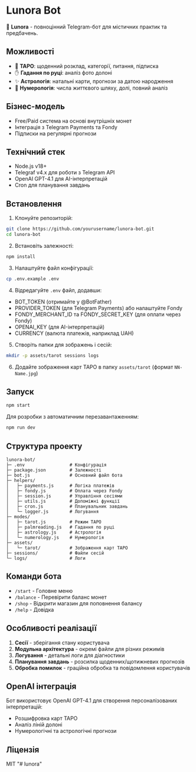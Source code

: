 # Lunora Bot

🔮 **Lunora** - повноцінний Telegram-бот для містичних практик та предбачень.

## Можливості

- 🎴 **ТАРО**: щоденний розклад, категорії, питання, підписка
- ✋ **Гадання по руці**: аналіз фото долоні
- ✨ **Астрологія**: натальні карти, прогнози за датою народження
- 🔢 **Нумерологія**: числа життєвого шляху, долі, повний аналіз

## Бізнес-модель

- Free/Paid система на основі внутрішніх монет
- Інтеграція з Telegram Payments та Fondy
- Підписки на регулярні прогнози

## Технічний стек

- Node.js v18+
- Telegraf v4.x для роботи з Telegram API
- OpenAI GPT-4.1 для AI-інтерпретацій
- Cron для планування завдань

## Встановлення

1. Клонуйте репозиторій:
```bash
git clone https://github.com/yourusername/lunora-bot.git
cd lunora-bot
```

2. Встановіть залежності:
```bash
npm install
```

3. Налаштуйте файл конфігурації:
```bash
cp .env.example .env
```

4. Відредагуйте `.env` файл, додавши:
- BOT_TOKEN (отримайте у @BotFather)
- PROVIDER_TOKEN (для Telegram Payments) або налаштуйте Fondy
- FONDY_MERCHANT_ID та FONDY_SECRET_KEY (для оплати через Fondy)
- OPENAI_KEY (для AI-інтерпретацій)
- CURRENCY (валюта платежів, наприклад UAH)

5. Створіть папки для зображень і сесій:
```bash
mkdir -p assets/tarot sessions logs
```

6. Додайте зображення карт ТАРО в папку `assets/tarot` (формат `NN-Name.jpg`)

## Запуск

```bash
npm start
```

Для розробки з автоматичним перезавантаженням:
```bash
npm run dev
```

## Структура проекту

```
lunora-bot/
├─ .env                 # Конфігурація
├─ package.json         # Залежності
├─ bot.js               # Основний файл бота
├─ helpers/
│   ├─ payments.js      # Логіка платежів
│   ├─ fondy.js         # Оплата через Fondy
│   ├─ session.js       # Управління сесіями
│   ├─ utils.js         # Допоміжні функції
│   ├─ cron.js          # Планувальник завдань
│   └─ logger.js        # Логування
├─ modes/
│   ├─ tarot.js         # Режим ТАРО
│   ├─ palmreading.js   # Гадання по руці
│   ├─ astrology.js     # Астрологія
│   └─ numerology.js    # Нумерологія
├─ assets/
│   └─ tarot/           # Зображення карт ТАРО
├─ sessions/            # Файли сесій
└─ logs/                # Логи
```

## Команди бота

- `/start` - Головне меню
- `/balance` - Перевірити баланс монет
- `/shop` - Відкрити магазин для поповнення балансу
- `/help` - Довідка

## Особливості реалізації

1. **Сесії** - зберігання стану користувача
2. **Модульна архітектура** - окремі файли для різних режимів
3. **Логування** - детальні логи для діагностики
4. **Планування завдань** - розсилка щоденних/щотижневих прогнозів
5. **Обробка помилок** - граційна обробка та повідомлення користувачів

## OpenAI інтеграція

Бот використовує OpenAI GPT-4.1 для створення персоналізованих інтерпретацій:
- Розшифровка карт ТАРО
- Аналіз ліній долоні
- Нумерологічні та астрологічні прогнози

## Ліцензія

MIT
"# lunora" 
